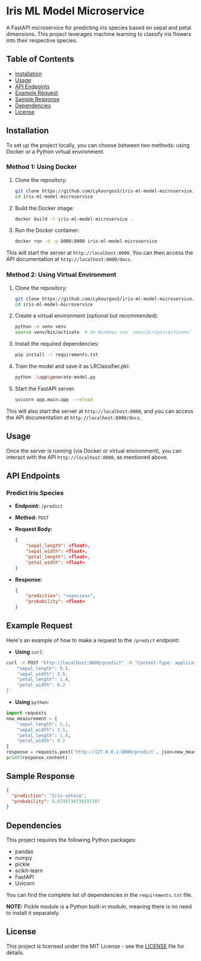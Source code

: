# Iris ML Model Microservice

A FastAPI microservice for predicting iris species based on sepal and petal dimensions. This project leverages machine learning to classify iris flowers into their respective species.

## Table of Contents

- [Installation](#installation)
- [Usage](#usage)
- [API Endpoints](#api-endpoints)
- [Example Request](#example-request)
- [Sample Response](#sample-response)
- [Dependencies](#dependencies)
- [License](#license)

## Installation

To set up the project locally, you can choose between two methods: using Docker or a Python virtual environment.

### Method 1: Using Docker

1. Clone the repository:

   ```bash
   git clone https://github.com/LykourgosS/iris-ml-model-microservice.git
   cd iris-ml-model-microservice
   ```

2. Build the Docker image:

   ```bash
   docker build -t iris-ml-model-microservice .
   ```

3. Run the Docker container:
   ```bash
   docker run -d -p 8000:8000 iris-ml-model-microservice
   ```

This will start the server at `http://localhost:8000`. You can then access the API documentation at `http://localhost:8000/docs`.

### Method 2: Using Virtual Environment

1. Clone the repository:

   ```bash
   git clone https://github.com/LykourgosS/iris-ml-model-microservice.git
   cd iris-ml-model-microservice
   ```

2. Create a virtual environment (optional but recommended):

   ```bash
   python -m venv venv
   source venv/bin/activate  # On Windows use `venv\Scripts\activate`
   ```

3. Install the required dependencies:

   ```bash
   pip install -r requirements.txt
   ```

4. Train the model and save it as LRClassifier.pkl:

   ```bash
   python .\app\generate-model.py
   ```

5. Start the FastAPI server:
   ```bash
   uvicorn app.main:app --reload
   ```

This will also start the server at `http://localhost:8000`, and you can access the API documentation at `http://localhost:8000/docs`.

## Usage

Once the server is running (via Docker or virtual environment), you can interact with the API `http://localhost:8000`, as mentioned above.

## API Endpoints

### Predict Iris Species

- **Endpoint:** `/predict`
- **Method:** `POST`
- **Request Body:**

  ```json
  {
      "sepal_length": <float>,
      "sepal_width": <float>,
      "petal_length": <float>,
      "petal_width": <float>
  }
  ```

- **Response:**
  ```json
  {
      "prediction": "<species>",
      "probability": <float>
  }
  ```

## Example Request

Here's an example of how to make a request to the `/predict` endpoint:

- **Using** `curl`:

```bash
curl -X POST "http://localhost:8000/predict" -H "Content-Type: application/json" -d '{
    "sepal_length": 5.1,
    "sepal_width": 3.5,
    "petal_length": 1.4,
    "petal_width": 0.2
}'
```

- **Using** `python`:

```python
import requests
new_measurement = {
    "sepal_length": 5.1,
    "sepal_width": 3.5,
    "petal_length": 1.4,
    "petal_width": 0.2
}
response = requests.post('http://127.0.0.1:8000/predict', json=new_measurement)
print(response.content)
```

## Sample Response

```json
{
  "prediction": "Iris-setosa",
  "probability": 0.9793734738197287
}
```

## Dependencies

This project requires the following Python packages:

- pandas
- numpy
- pickle
- scikit-learn
- FastAPI
- Uvicorn

You can find the complete list of dependencies in the `requirements.txt` file.

**NOTE:**
Pickle module is a Python built-in module, meaning there is no need to install it separately.

## License

This project is licensed under the MIT License - see the [LICENSE](LICENSE) file for details.
